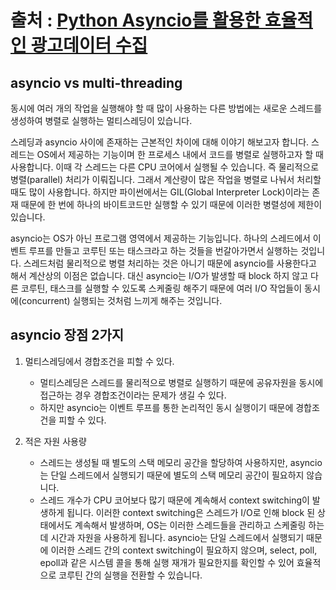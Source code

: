 # 출처 : [Python Asyncio를 활용한 효율적인 광고데이터 수집](https://tech.madup.com/python-asyncio-intro/)

## asyncio vs multi-threading

동시에 여러 개의 작업을 실행해야 할 때 많이 사용하는 다른 방법에는 새로운 스레드를 생성하여 병렬로 실행하는 멀티스레딩이 있습니다.

스레딩과 asyncio 사이에 존재하는 근본적인 차이에 대해 이야기 해보고자 합니다.
스레드는 OS에서 제공하는 기능이며 한 프로세스 내에서 코드를 병렬로 실행하고자 할 때 사용합니다.
이때 각 스레드는 다른 CPU 코어에서 실행될 수 있습니다. 즉 물리적으로 병렬(parallel) 처리가 이뤄집니다.
그래서 계산량이 많은 작업을 병렬로 나눠서 처리할 때도 많이 사용합니다.
하지만 파이썬에서는 GIL(Global Interpreter Lock)이라는 존재 때문에 한 번에 하나의 바이트코드만 실행할 수 있기 때문에 이러한 병렬성에 제한이 있습니다.

asyncio는 OS가 아닌 프로그램 영역에서 제공하는 기능입니다.
하나의 스레드에서 이벤트 루프를 만들고 코루틴 또는 태스크라고 하는 것들을 번갈아가면서 실행하는 것입니다.
스레드처럼 물리적으로 병렬 처리하는 것은 아니기 때문에 asyncio를 사용한다고 해서 계산상의 이점은 없습니다.
대신 asyncio는 I/O가 발생할 때 block 하지 않고 다른 코루틴, 태스크를 실행할 수 있도록 스케줄링 해주기 때문에 여러 I/O 작업들이 동시에(concurrent) 실행되는 것처럼 느끼게 해주는 것입니다.

## asyncio 장점 2가지
1. 멀티스레딩에서 경합조건을 피할 수 있다.
    - 멀티스레딩은 스레드를 물리적으로 병렬로 실행하기 때문에 공유자원을 동시에 접근하는 경우 경합조건이라는 문제가 생길 수 있다.
    - 하지만 asyncio는 이벤트 루프를 통한 논리적인 동시 실행이기 때문에 경합조건을 피할 수 있다.

2. 적은 자원 사용량
    - 스레드는 생성될 때 별도의 스택 메모리 공간을 할당하여 사용하지만, asyncio는 단일 스레드에서 실행되기 때문에 별도의 스택 메모리 공간이 필요하지 않습니다.
    - 스레드 개수가 CPU 코어보다 많기 때문에 계속해서 context switching이 발생하게 됩니다. 이러한 context switching은 스레드가 I/O로 인해 block 된 상태에서도 계속해서 발생하며, OS는 이러한 스레드들을 관리하고 스케줄링 하는데 시간과 자원을 사용하게 됩니다. asyncio는 단일 스레드에서 실행되기 때문에 이러한 스레드 간의 context switching이 필요하지 않으며, select, poll, epoll과 같은 시스템 콜을 통해 실행 재개가 필요한지를 확인할 수 있어 효율적으로 코루틴 간의 실행을 전환할 수 있습니다.